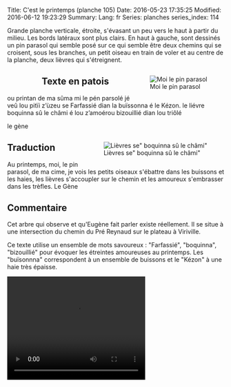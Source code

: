 Title: C'est le printemps (planche 105)
Date: 2016-05-23 17:35:25
Modified: 2016-06-12 19:23:29
Summary: 
Lang: fr
Series: planches
series_index: 114

<p style"text-align:justify;">Grande planche verticale, étroite, s'évasant un peu vers le haut à partir du milieu. Les bords latéraux sont plus clairs. En haut à gauche, sont dessinés un pin parasol qui semble posé sur ce qui semble être deux chemins qui se croisent, sous les branches, un petit oiseau en train de voler et au centre de la planche, deux lièvres qui s'étreignent.</p>

<figure class="image-block" style="float: left;">
  <img alt="" src="{static}/images/planche_105.png">
  <figcaption style="max-width: 171px"></figcaption>
</figure>

<figure class="image-block" style="float: right;">
  <img alt="Moi le pin parasol" src="{static}/images/planche_105_detail_dessin_arbre.png">
  <figcaption style="max-width: 193px">Moi le pin parasol</figcaption>
</figure>


## Texte en patois
ou printan de ma sûma mi le pén parsolé jé veû lou pitïi z’ùzeu se Farfassié dian la  buïssonna é le Kézon. le  liévre boquinna sû le châmi é lou z’amoérou bizouillié dian lou triôlé

le gène

<figure class="image-block" style="float: right;">
  <img alt="Lièvres se&quot; boquinna sû le châmi&quot;" src="{static}/images/planche_105_detail_dessin_lievres.png">
  <figcaption style="max-width: 600px">Lièvres se&quot; boquinna sû le châmi&quot;</figcaption>
</figure>

## Traduction
Au printemps, moi, le pin parasol, de ma cime, je vois les petits oiseaux s'ébattre dans les buissons et les haies, les lièvres s'accoupler sur le chemin et les amoureux s'embrasser dans les trèfles.
Le Gène

## Commentaire
Cet arbre qui observe et qu'Eugène fait parler existe réellement. Il se situe à une intersection du chemin du Pré Reynaud sur le plateau à Viriville.

Ce texte utilise un ensemble de mots savoureux : "Farfassié", "boquinna", "bizouillié" pour évoquer les étreintes amoureuses au printemps.
Les "buïsonnna" correspondent à un ensemble de buissons et le "Kézon" à une haie très épaisse.




<video width="320" height="240" controls>
  <source src="https://d1njpgd0ygatdn.cloudfront.net/video_105-2.mp4" type="video/mp4">
</video>
